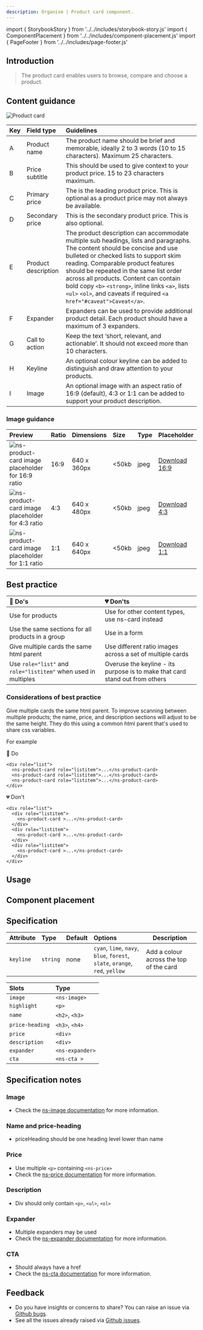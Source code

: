 ```yaml
---
description: Organism | Product card component.
---
```


import { StorybookStory } from '../../includes/storybook-story.js'
import { ComponentPlacement } from '../../includes/component-placement.js'
import { PageFooter } from '../../includes/page-footer.js'

## Introduction

> The product card enables users to browse, compare and choose a product.

## Content guidance

![Product card](images/ns-product-card/content-guidance.webp)

| Key | Field type | Guidelines |
| :--- | :--- | :--- |
| A | Product name | The product name should be brief and memorable, ideally 2 to 3 words (10 to 15 characters). Maximum 25 characters. |
| B | Price subtitle | This should be used to give context to your product price. 15 to 23 characters maximum. |
| C | Primary price | The is the leading product price. This is optional as a product price may not always be available. |
| D | Secondary price | This is the secondary product price. This is also optional.|
| E | Product description | The product description can accommodate multiple sub headings, lists and paragraphs. The content should be concise and use bulleted or checked lists to support skim reading. Comparable product features should be repeated in the same list order across all products. Content can contain bold copy `<b>` `<strong>`, inline links `<a>`, lists `<ul>` `<ol>`, and caveats if required `<a href="#caveat">Caveat</a>`. |
| F | Expander | Expanders can be used to provide additional product detail. Each product should have a maximum of 3 expanders. |
| G | Call to action | Keep the text ‘short, relevant, and actionable’. It should not exceed more than 10 characters. |
| H | Keyline | An optional colour keyline can be added to distinguish and draw attention to your products. |
| I | Image | An optional image with an aspect ratio of 16:9 (default), 4:3 or 1:1 can be added to support your product description. |

### Image guidance

| Preview | Ratio | Dimensions | Size | Type | Placeholder |
| :--- | :--- | :--- | :--- | :--- | :--- |
| ![ns-product-card image placeholder for 16:9 ratio](images/ns-product-card/ns-product-card-image-640x360-ratio16_9.jpg) | 16:9 | 640 x 360px | &lt;50kb | jpeg | [Download 16:9](images/ns-product-card/ns-product-card-image-640x360-ratio16_9.jpg) |
| ![ns-product-card image placeholder for 4:3 ratio](images/ns-product-card/ns-product-card-image-640x480-ratio4_3.jpg) | 4:3 | 640 x 480px | &lt;50kb | jpeg | [Download 4:3](images/ns-product-card/ns-product-card-image-640x480-ratio4_3.jpg) |
| ![ns-product-card image placeholder for 1:1 ratio](images/ns-product-card/ns-product-card-image-640x640-ratio1_1.jpg) | 1:1 | 640 x 640px | &lt;50kb | jpeg | [Download 1:1](images/ns-product-card/ns-product-card-image-640x640-ratio1_1.jpg) |

## Best practice

| 💚 Do's | 💔 Don'ts |
| :---  | :---  |
| Use for products | Use for other content types, use ns-card instead |
| Use the same sections for all products in a group | Use in a form |
| Give multiple cards the same html parent | Use different ratio images across a set of multiple cards |
| Use `role="list"` and `role="listitem"` when used in multiples | Overuse the keyline - its purpose is to make that card stand out from others |

### Considerations of best practice

Give multiple cards the same html parent. To improve scanning between multiple products; the name, price, and description sections will adjust to be the same height. They do this using a common html parent that's used to share css variables.

For example

💚 Do

```markup
<div role="list">
  <ns-product-card role="listitem">...</ns-product-card>
  <ns-product-card role="listitem">...</ns-product-card>
  <ns-product-card role="listitem">...</ns-product-card>
</div>
```

💔 Don't

```markup
<div role="list">
  <div role="listitem">
    <ns-product-card >...</ns-product-card>
  </div>
  <div role="listitem">
    <ns-product-card >...</ns-product-card>
  </div>
  <div role="listitem">
    <ns-product-card >...</ns-product-card>
  </div>
</div>
```

## Usage

<StorybookStory story="components-ns-product-card--single"></StorybookStory>

## Component placement

<ComponentPlacement component="ns-product-card" parentComponents="ns-column"></ComponentPlacement>

## Specification

| Attribute | Type | Default | Options | Description |
| :--- | :--- | :--- | :--- |-------------|
| `keyline` | `string` | none | `cyan`, `lime`, `navy`, `blue`, `forest`, `slate`, `orange`, `red`, `yellow` | Add a colour across the top of the card |

| Slots | Type |
| :--- | :--- |
| `image` | `<ns-image>` |
| `highlight` | `<p>` |
| `name` | `<h2>`, `<h3>` |
| `price-heading` | `<h3>`, `<h4>` |
| `price` | `<div>` |
| `description` | `<div>` |
| `expander` | `<ns-expander>` |
| `cta` | `<ns-cta >` |

## Specification notes

### Image

* Check the [ns-image documentation](components/ns-image.md) for more information.

### Name and price-heading

* priceHeading should be one heading level lower than name

### Price

* Use multiple `<p>` containing `<ns-price>`
* Check the [ns-price documentation](components/ns-price.md) for more information.

### Description

* Div should only contain `<p>`, `<ul>`, `<ol>`

### Expander

* Multiple expanders may be used
* Check the [ns-expander documentation](components/ns-expander.md) for more information.

### CTA

* Should always have a href
* Check the [ns-cta documentation](components/ns-image.md) for more information.

## Feedback

* Do you have insights or concerns to share? You can raise an issue via [Github bugs](https://github.com/ConnectedHomes/nucleus/issues/new?assignees=&labels=Bug&template=a--bug-report.md&title=[bug]%20[ns-product-card]).
* See all the issues already raised via [Github issues](https://github.com/connectedHomes/nucleus/issues?utf8=%E2%9C%93&q=is%3Aopen+is%3Aissue+label%3ABug+[ns-product-card]).

<PageFooter></PageFooter>
